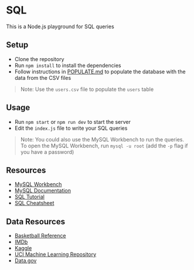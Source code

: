 # SQL

This is a Node.js playground for SQL queries

## Setup

- Clone the repository
- Run `npm install` to install the dependencies
- Follow instructions in [POPULATE.md](POPULATE.md) to populate the database with the data from the CSV files

> Note: Use the `users.csv` file to populate the `users` table

## Usage

- Run `npm start` or `npm run dev` to start the server
- Edit the `index.js` file to write your SQL queries

> Note: You could also use the MySQL Workbench to run the queries. To open the MySQL Workbench, run `mysql -u root` (add the `-p` flag if you have a password)

## Resources

- [MySQL Workbench](https://dev.mysql.com/downloads/workbench/)
- [MySQL Documentation](https://dev.mysql.com/doc/)
- [SQL Tutorial](https://www.w3schools.com/sql/)
- [SQL Cheatsheet](https://learnsql.com/blog/sql-cheat-sheet/)

## Data Resources

- [Basketball Reference](https://www.basketball-reference.com/)
- [IMDb](https://www.imdb.com/)
- [Kaggle](https://www.kaggle.com/datasets)
- [UCI Machine Learning Repository](https://archive.ics.uci.edu/ml/index.php)
- [Data.gov](https://www.data.gov/)
